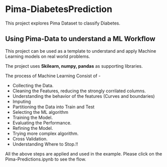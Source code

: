 # Pima-DiabetesPrediction
This project explores Pima Dataset to classify Diabetes.

## Using Pima-Data to understand a ML Workflow
This project can be used as a template to understand and apply Machine Learning models on real world problems.

The project uses **Skilearn, numpy, pandas** as supporting libraries. 

The process of Machine Learning Consist of - 
- Collecting the Data. 
- Cleaning the Features, reducing the strongly corrilated columns.
- Understanding the behavior of the features (Curves and boundaries)
- Imputing 
- Partitioning the Data into Train and Test
- Selecting the ML algorithm
- Training the Model.
- Evaluating the Performance.
- Refining the Model.
- Trying more complex algorithm.
- Cross Validation.
- Understanding Where to Stop.!!

All the above steps are applied and used in the example. Please click on the Pima-Predictions.ipynb to see the flow.
